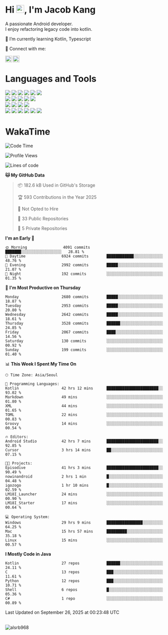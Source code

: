 # Hi <img src="https://media.giphy.com/media/hvRJCLFzcasrR4ia7z/giphy.gif" width="25px">, I'm Jacob Kang
A passionate Android developer.
</br>
I enjoy refactoring legacy code into kotlin.

🌱 I’m currently learning Kotlin, Typescript

🤝 Connect with me:

<a href="https://www.linkedin.com/in/minkyu-kang-b7477b1b2/"><img align="left" src="https://raw.githubusercontent.com/yushi1007/yushi1007/main/images/linkedin.svg" alt="Minkyu Kang | LinkedIn" width="21px"/></a>
<a href="https://www.instagram.com/_jacob_kang/"><img align="left" src="https://raw.githubusercontent.com/yushi1007/yushi1007/main/images/instagram.svg" alt="Jacob Kang | Instagram" width="21px"/></a>

</br>

# Languages and Tools

<div align="left">
<img src="https://img.shields.io/badge/java-007396?logo=java&logoColor=white"/>
<img src="https://img.shields.io/badge/kotlin-7F52FF?logo=kotlin&logoColor=white"/>
<img src="https://img.shields.io/badge/python-3776AB?logo=python&logoColor=white"/>
<img src="https://img.shields.io/badge/bash shell-4EAA25?logo=gnubash&logoColor=white"/>
<img src="https://img.shields.io/badge/c-A8B9CC?logo=c&logoColor=white"/>
<img src="https://img.shields.io/badge/c++-00599C?logo=c%2b%2b&logoColor=white"/>
</div>
<div align="left">
<img src="https://img.shields.io/badge/git-F05032?logo=git&logoColor=white"/>
<img src="https://img.shields.io/badge/github-181717?logo=github&logoColor=white"/>
<img src="https://img.shields.io/badge/mysql-4479A1?logo=mysql&logoColor=white"/>
<img src="https://img.shields.io/badge/sqlite-003B57?logo=sqlite&logoColor=white"/>
<img src="https://img.shields.io/badge/amazon AWS-232F3E?logo=amazonaws&logoColor=white"/>
</div>
<div align="left">
<img src="https://img.shields.io/badge/android-3DDC84?logo=android&logoColor=white"/>
<img src="https://img.shields.io/badge/linux-FCC624?logo=linux&logoColor=white"/>
<img src="https://img.shields.io/badge/flask-000000?logo=flask&logoColor=white"/>
<img src="https://img.shields.io/badge/arduino-00979D?logo=arduino&logoColor=white"/>
</div>
<div align="left">
<img src="https://img.shields.io/badge/slack-4A154B?logo=slack&logoColor=white"/>
<img src="https://img.shields.io/badge/notion-000000?logo=notion&logoColor=white"/>
<img src="https://img.shields.io/badge/jira-0052CC?logo=jira&logoColor=white"/>
<img src="https://img.shields.io/badge/postman-FF6C37?logo=postman&logoColor=white"/>
<img src="https://img.shields.io/badge/intellij-000000?logo=intellijidea&logoColor=white"/>
<img src="https://img.shields.io/badge/pycharm-000000?logo=pycharm&logoColor=white"/>
</div>

# WakaTime

<!--START_SECTION:waka-->
![Code Time](http://img.shields.io/badge/Code%20Time-5%2C420%20hrs%2057%20mins-blue)

![Profile Views](http://img.shields.io/badge/Profile%20Views-0-blue)

![Lines of code](https://img.shields.io/badge/From%20Hello%20World%20I%27ve%20Written-5.9%20million%20lines%20of%20code-blue)

**🐱 My GitHub Data** 

> 📦 182.6 kB Used in GitHub's Storage 
 > 
> 🏆 593 Contributions in the Year 2025
 > 
> 🚫 Not Opted to Hire
 > 
> 📜 33 Public Repositories 
 > 
> 🔑 5 Private Repositories 
 > 
**I'm an Early 🐤** 

```text
🌞 Morning                4091 commits        ███████░░░░░░░░░░░░░░░░░░   28.81 % 
🌆 Daytime                6924 commits        ████████████░░░░░░░░░░░░░   48.76 % 
🌃 Evening                2992 commits        █████░░░░░░░░░░░░░░░░░░░░   21.07 % 
🌙 Night                  192 commits         ░░░░░░░░░░░░░░░░░░░░░░░░░   01.35 % 
```
📅 **I'm Most Productive on Thursday** 

```text
Monday                   2680 commits        █████░░░░░░░░░░░░░░░░░░░░   18.87 % 
Tuesday                  2953 commits        █████░░░░░░░░░░░░░░░░░░░░   20.80 % 
Wednesday                2642 commits        █████░░░░░░░░░░░░░░░░░░░░   18.61 % 
Thursday                 3528 commits        ██████░░░░░░░░░░░░░░░░░░░   24.85 % 
Friday                   2067 commits        ████░░░░░░░░░░░░░░░░░░░░░   14.56 % 
Saturday                 130 commits         ░░░░░░░░░░░░░░░░░░░░░░░░░   00.92 % 
Sunday                   199 commits         ░░░░░░░░░░░░░░░░░░░░░░░░░   01.40 % 
```


📊 **This Week I Spent My Time On** 

```text
🕑︎ Time Zone: Asia/Seoul

💬 Programming Languages: 
Kotlin                   42 hrs 12 mins      ███████████████████████░░   93.02 % 
Markdown                 49 mins             ░░░░░░░░░░░░░░░░░░░░░░░░░   01.80 % 
XML                      44 mins             ░░░░░░░░░░░░░░░░░░░░░░░░░   01.65 % 
TOML                     22 mins             ░░░░░░░░░░░░░░░░░░░░░░░░░   00.83 % 
Groovy                   14 mins             ░░░░░░░░░░░░░░░░░░░░░░░░░   00.54 % 

🔥 Editors: 
Android Studio           42 hrs 7 mins       ███████████████████████░░   92.85 % 
Cursor                   3 hrs 14 mins       ██░░░░░░░░░░░░░░░░░░░░░░░   07.15 % 

🐱‍💻 Projects: 
Episodive                41 hrs 3 mins       ███████████████████████░░   90.49 % 
nowinandroid             2 hrs 1 min         █░░░░░░░░░░░░░░░░░░░░░░░░   04.48 % 
igozogo                  1 hr 10 mins        █░░░░░░░░░░░░░░░░░░░░░░░░   02.59 % 
LM18I_Launcher           24 mins             ░░░░░░░░░░░░░░░░░░░░░░░░░   00.90 % 
LM18I_Starter            17 mins             ░░░░░░░░░░░░░░░░░░░░░░░░░   00.64 % 

💻 Operating System: 
Windows                  29 hrs 9 mins       ████████████████░░░░░░░░░   64.25 % 
Mac                      15 hrs 57 mins      █████████░░░░░░░░░░░░░░░░   35.18 % 
Linux                    15 mins             ░░░░░░░░░░░░░░░░░░░░░░░░░   00.57 % 
```

**I Mostly Code in Java** 

```text
Kotlin                   27 repos            ██████░░░░░░░░░░░░░░░░░░░   24.11 % 
C                        13 repos            ███░░░░░░░░░░░░░░░░░░░░░░   11.61 % 
Python                   12 repos            ███░░░░░░░░░░░░░░░░░░░░░░   10.71 % 
Shell                    6 repos             █░░░░░░░░░░░░░░░░░░░░░░░░   05.36 % 
C#                       1 repo              ░░░░░░░░░░░░░░░░░░░░░░░░░   00.89 % 
```




 Last Updated on September 26, 2025 at 00:23:48 UTC
<!--END_SECTION:waka-->

</br>

<div align="left">
<img align="left" src="https://github-readme-stats.vercel.app/api/top-langs?username=alsrb968&show_icons=true&locale=en&layout=compact&theme=dark" alt="alsrb968" />
</div>
